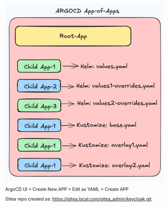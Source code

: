![app_of_apps](../images/app_of_apps.png)

ArgoCD UI > Create New APP > Edit as YAML > Create APP

Gitea repo created as:
https://gitea.local.com/gitea_admin/keycloak.git